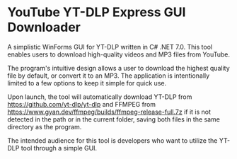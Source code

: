 # YouTube YT-DLP Express GUI Downloader

A simplistic WinForms GUI for YT-DLP written in C# .NET 7.0. This tool enables users to download high-quality videos and MP3 files from YouTube.

The program's intuitive design allows a user to download the highest quality file by default, or convert it to an MP3. The application is intentionally limited to a few options to keep it simple for quick use.

Upon launch, the tool will automatically download YT-DLP from https://github.com/yt-dlp/yt-dlp and FFMPEG from https://www.gyan.dev/ffmpeg/builds/ffmpeg-release-full.7z if it is not detected in the path or in the current folder, saving both files in the same directory as the program.

The intended audience for this tool is developers who want to utilize the YT-DLP tool through a simple GUI.